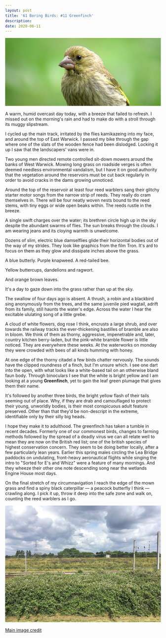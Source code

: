 ```yaml
---
layout: post
title: '61 Boring Birds: #11 Greenfinch'
description:
date: 2020-06-11
---
```

![greenfinch](/assets/img/greenfinch.jpg)

A warm, humid overcast day today, with a breeze that failed to refresh. I missed out on the morning's rain and had to make do with a stroll through its muggy slipstream.

I cycled up the main track, irritated by the flies kamikazeing into my face, and around the top of East Warwick. I passed my bike through the gap where one of the slats of the wooden fence had been dislodged. Locking it up I saw that the landscapers' vans were in.

Two young men directed remote controlled sit-down mowers around the banks of West Warwick. Mowing long grass on roadside verges is often deemed needless environmental vandalism, but I have it on good authority that the vegetation around the reservoirs must be cut back regularly in order to avoid cracks in the dams growing unnoticed.

Around the top of the reservoir at least four reed warblers sang their glitchy starter motor songs from the narrow strip of reeds. They really do cram themselves in. There will be four neatly woven nests bound to the reed stems, with tiny eggs or wide open beaks within. The reeds rustle in the breeze.

A single swift charges over the water; its brethren circle high up in the sky despite the abundant swarms of flies. The sun breaks through the clouds. I am wearing jeans and its cloying warmth is unwelcome.

Dozens of slim, electric blue damselflies glide their horizontal bodies out of the way of my strides. They look like graphics from the film Tron. It's ard to focus on them as they glow and dissipate inches above the grass.

A blue butterly. Purple knapweed. A red-tailed bee.

Yellow buttercups, dandelions and ragwort.

And orange brown leaves.

It's a day to gaze down into the grass rather than up at the sky. 

The swallow of four days ago is absent. A thrush, a robin and a blackbird sing anonymously from the trees, and the same juvenile pied wagtail, adrift from its family, still haunts the water's edge. Across the water I hear the excitable ululating song of a little grebe.

A cloud of white flowers, dog rose I think, encrusts a large shrub, and over towards the railway tracks the ever-thickening bastilles of bramble are also in bloom. We think of them as thorny, aggressive, impenetrable and, later, country kitchen berry-laden, but the pink-white bramble flower is little noticed. They are everywhere these weeks. At the waterworks on monday they were crowded with bees of all kinds humming with honey.

At one edge of the thorny citadel a few birds chatter nervously. The sounds have the clipped roundness of a finch, but I'm unsure which. I see one dart into the open, with what looks like a white-based tail on an otherwise bland faun body. Through binoculars I see that the white is bright yellow and I am looking at a young **Greenfinch**, yet to gain the leaf green plumage that gives them their name.

It's followed by another three birds, the bright yellow flash of their tails seeming out of place. Why, if they are drab and camouflaged to protect their young, unworldly bodies, is their most conspicuous adult feature preserved. Other than that they'd be non-descript in the extreme, identifiable only by their silly big heads.

I hope they make it to adulthood. The greenfinch has taken a tumble in recent decades. Formerly one of our commonest birds, changes to farming methods followed by the spread of a deadly virus we can all relate well to mean they are now on the British red list; one of the british species of highest conservation concern. They seem to be doing better locally, after a few particularly lean years. Earlier this spring males circling the Lea Bridge paddocks on undulating, front-heavy aeronautical flights while singing the intro to "Sorted for E's and Whizz" were a feature of many mornings. And they wheeze their other one note descending song near the wetlands Engine House most days.

On the final stretch of my circumnavigation I reach the edge of the mown grass and find a spiny black caterpillar &mdash; a peacock butterfly I think &mdash; crawling along. I pick it up, throw it deep into the safe zone and walk on, counting the reed warblers as I go.

![brambles](/assets/img/brambles.jpg)

[Main image credit](https://commons.wikimedia.org/wiki/File:Chlorisjuvenilposado.jpg)
